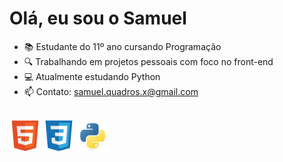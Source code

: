 <h1> Olá, eu sou o Samuel </h1>


- 📚 Estudante do 11º ano cursando Programação
- 🔍 Trabalhando em projetos pessoais com foco no front-end
- 💻 Atualmente estudando Python
- 📫 Contato: <a href="https://mail.google.com/mail/u/2/#inbox?compose=GTvVlcSDXXxmqlcqlqZXhnHzlJWllhxHhwPsMdfkmHQLntrRLhbtsbSvdvsXWBFMmzHqwJGnPqPdH" target="_blank">samuel.quadros.x@gmail.com</a>

<div style="display: inline_block"><br>
  <img align="center" src= "https://raw.githubusercontent.com/devicons/devicon/master/icons/html5/html5-original.svg" width="50px" height="50px">
  <img align="center"src= "https://raw.githubusercontent.com/devicons/devicon/master/icons/css3/css3-original.svg" width="50px" height="50px">
  <img align="center"src= "https://raw.githubusercontent.com/devicons/devicon/master/icons/python/python-original.svg" width="50px" height="50px">
</div>


